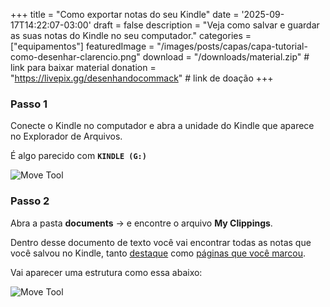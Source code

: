 +++
title = "Como exportar notas do seu Kindle"
date = '2025-09-17T14:22:07-03:00'
draft = false
description = "Veja como salvar e guardar as suas notas do Kindle no seu computador."
categories = ["equipamentos"]
featuredImage = "/images/posts/capas/capa-tutorial-como-desenhar-clarencio.png"
download = "/downloads/material.zip"   # link para baixar material
donation = "https://livepix.gg/desenhandocommack"  # link de doação
+++

### Passo 1

Conecte o Kindle no computador e abra a unidade do Kindle que aparece no Explorador de Arquivos.

É algo parecido com **`KINDLE (G:)`**

![Move Tool](/images/posts/imagens/como-exportar-notas-do-kindle_img1.png)

### Passo 2

Abra a pasta **documents** → e encontre o arquivo **My Clippings**.

Dentro desse documento de texto você vai encontrar todas as notas que você salvou no Kindle, tanto [destaque](# "Highlight") como [páginas que você marcou](# "Bookmark").

Vai aparecer uma estrutura como essa abaixo:

![Move Tool](/images/posts/imagens/como-exportar-notas-do-kindle_img2.png)
